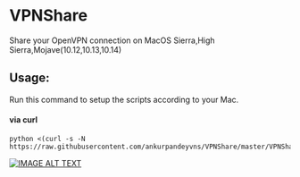 # VPNShare
Share your OpenVPN connection on MacOS Sierra,High Sierra,Mojave(10.12,10.13,10.14)

## Usage:

Run this command to setup the scripts according to your Mac.

#### via curl

```shell
python <(curl -s -N https://raw.githubusercontent.com/ankurpandeyvns/VPNShare/master/VPNShare.py)
```

[![IMAGE ALT TEXT](http://img.youtube.com/vi/98xLQ6Fd1cI/0.jpg)](http://www.youtube.com/watch?v=98xLQ6Fd1cI "Share OpenVPN Connection on MacOS Mojave/Sierra/High Sierra - D Tech Terminal")
